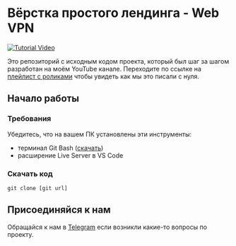 # Вёрстка простого лендинга - Web VPN

[![Tutorial Video](https://img.youtube.com/vi/Igv3Qd6nk8E/0.jpg)](https://youtube.com/playlist?list=PLNOxD-FILCjgjT71aqoKIPgEVjpqAwGsw&si=O_lYfbUZUfWbNuqd)

Это репозиторий с исходным кодом проекта, который был шаг за шагом разработан на моём YouTube канале. Переходите по ссылке на [плейлист с роликами](https://youtube.com/playlist?list=PLNOxD-FILCjgjT71aqoKIPgEVjpqAwGsw&si=O_lYfbUZUfWbNuqd) чтобы увидеть как мы это писали с нуля.

## Начало работы

### Требования

Убедитесь, что на вашем ПК установлены эти инструменты:

- терминал Git Bash ([скачать](https://git-scm.com/downloads))
- расширение Live Server в VS Code

### Скачать код

   `git clone [git url]`


## Присоединяйся к нам

Обращайся к нам в [Telegram](https://t.me/DavchickWeb) если возникли какие-то вопросы по проекту.